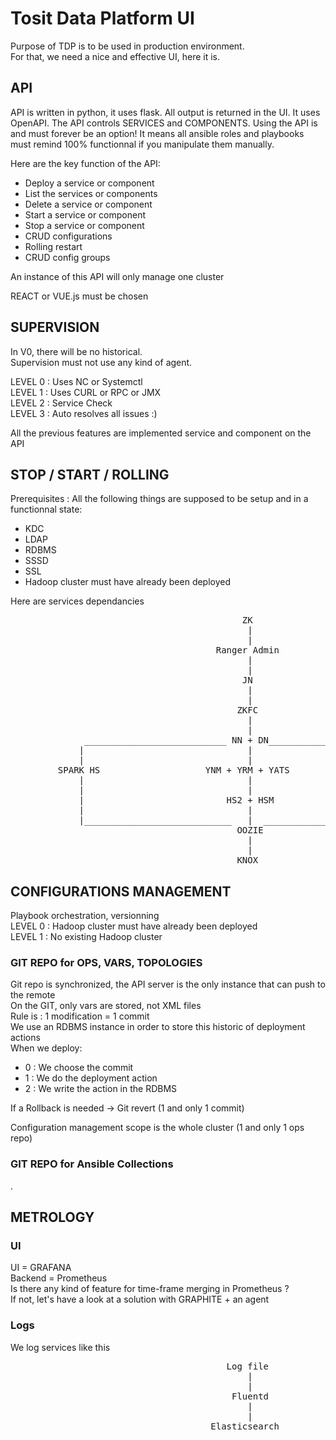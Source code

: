 # Tosit Data Platform UI

Purpose of TDP is to be used in production environment.\
For that, we need a nice and effective UI, here it is.

## API

API is written in python, it uses flask. All output is returned in the UI. It uses OpenAPI. The API controls SERVICES and COMPONENTS. Using the API is and must forever be an option! It means all ansible roles and playbooks must remind 100% functionnal if you manipulate them manually.

Here are the key function of the API:
- Deploy a service or component
- List the services or components
- Delete a service or component
- Start a service or component
- Stop a service or component
- CRUD configurations
- Rolling restart
- CRUD config groups

An instance of this API will only manage one cluster

REACT or VUE.js must be chosen

## SUPERVISION

In V0, there will be no historical.\
Supervision must not use any kind of agent.

LEVEL 0 : Uses NC or Systemctl\
LEVEL 1 : Uses CURL or RPC or JMX\
LEVEL 2 : Service Check\
LEVEL 3 : Auto resolves all issues :)

All the previous features are implemented service and component on the API

## STOP / START / ROLLING

Prerequisites : All the following things are supposed to be setup and in a functionnal state:
- KDC
- LDAP
- RDBMS
- SSSD
- SSL
- Hadoop cluster must have already been deployed

Here are services dependancies

<pre>
                                            ZK
                                             |
                                             |
                                       Ranger Admin
                                             |
                                             |
                                            JN
                                             |
                                             |
                                           ZKFC
                                             |
                                             |
              ___________________________ NN + DN____________________________ 
             |                               |                               |
             |                               |                               |
         SPARK HS                    YNM + YRM + YATS                   HBASE MASTER
             |                               |                               |
             |                               |                        HBASE RS + REST
             |                           HS2 + HSM                           |
             |                               |                           PHOENIX QS
             |____________________________   |  _____________________________|
                                           OOZIE
                                             |
                                             |
                                           KNOX
</pre>

## CONFIGURATIONS MANAGEMENT

Playbook orchestration, versionning\
LEVEL 0 : Hadoop cluster must have already been deployed\
LEVEL 1 : No existing Hadoop cluster

### GIT REPO for OPS, VARS, TOPOLOGIES

Git repo is synchronized, the API server is the only instance that can push to the remote\
On the GIT, only vars are stored, not XML files\
Rule is : 1 modification = 1 commit\
We use an RDBMS instance in order to store this historic of deployment actions\
When we deploy:
- 0 : We choose the commit
- 1 : We do the deployment action
- 2 : We write the action in the RDBMS

If a Rollback is needed -> Git revert (1 and only 1 commit)

Configuration management scope is the whole cluster (1 and only 1 ops repo)

### GIT REPO for Ansible Collections

.

## METROLOGY

### UI
UI = GRAFANA\
Backend = Prometheus\
Is there any kind of feature for time-frame merging in Prometheus ?\
If not, let's have a look at a solution with GRAPHITE + an agent

### Logs
We log services like this
<pre>
                                         Log file
                                             |
                                             |
                                          Fluentd
                                             |
                                             |
                                      Elasticsearch
</pre>
